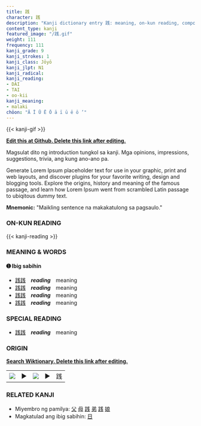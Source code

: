 ```yaml
---
title: 践
character: 践
description: "Kanji dictionary entry 践: meaning, on-kun reading, compounds, origin, related kanji"
content_type: kanji
featured_image: "/践.gif"
weight: 111
frequency: 111
kanji_grade: 9
kanji_strokes: 1
kanji_class: Jōyō
kanji_jlpt: N1
kanji_radical: 
kanji_reading: 
- DAI
- TAI
- oo-kii
kanji_meaning:
- malaki
chōon: "Ā Ī Ū Ē Ō ā ī ū ē ō ’"
---
```

[//]: # (Don't edit the line below. Kanji animated GIF code is automatically generated.)
{{< kanji-gif >}}

[//]: # (Edit below this line.)

**[Edit this at Github. Delete this link after editing.](https://github.com/tim0g/tim/tree/main/content/kanji/践/index.md)**

Magsulat dito ng introduction tungkol sa kanji. Mga opinions, impressions, suggestions, trivia, ang kung ano-ano pa.

Generate Lorem Ipsum placeholder text for use in your graphic, print and web layouts, and discover plugins for your favorite writing, design and blogging tools. Explore the origins, history and meaning of the famous passage, and learn how Lorem Ipsum went from scrambled Latin passage to ubiqitous dummy text.
 
**Mnemonic:** "Maikling sentence na makakatulong sa pagsaulo."

### ON-KUN READING

[//]: # (Don't edit the line below. ON-KUN READING code is automatically generated.)
{{< kanji-reading >}}

### MEANING & WORDS

#### ➊ **Ibig sabihin**
  - [践](../践)[践](../践)　***reading***　meaning
  - [践](../践)[践](../践)　***reading***　meaning
  - [践](../践)[践](../践)　***reading***　meaning
  - [践](../践)[践](../践)　***reading***　meaning

### SPECIAL READING
  - [践](../践)[践](../践)　***reading***　meaning

### ORIGIN

**[Search Wiktionary. Delete this link after editing.](https://wiktionary.org/wiki/践)**
<table class="kanji-table"><tr><td>
<img src="60px-践-bronze.svg.png">
</td><td>▶</td><td>
<img src="60px-践-oracle.svg.png">
</td><td>▶</td>
<td class="kanji-origin">践</td>
</tr></table>

### RELATED KANJI
- Miyembro ng pamilya: [父](../父) [母](../母) [践](../践) [弟](../弟) [践](../践) [娘](../娘)
- Magkatulad ang ibig sabihin: [日](../日)

